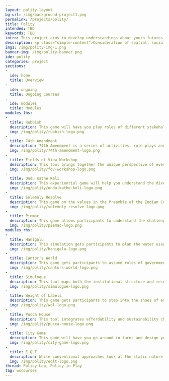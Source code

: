 ```yaml
---
layout: polity-layout
bg-url: /img/background-project1.png
permalink: /projects/polity/
title: Polity
intended: TBD
keywords: TBD
intro: This project aims to develop understandings about youth futures in marginalised urban contexts, to improve policy and practices that promote youth livelihoods and contribute to creating inclusive cities across India, Brazil and other ODA countries. 
description: <p class="simple-content">Consideration of spatial, social and economic activities while planning is critical to make cities equitable, inclusive and accessible to all. With India having the world’s largest youth population and given the many challenges they face linked to urbanisation, economic opportunities, rights and participatory democracy, their involvement in policy development becomes crucial.</p> <p class="simple-content"> This project arises from youth-focus groups in India and Brazil, who advocated for youth-led investigations to create more livelihood options for them, in their urban contexts. It responds to an urgent research need, identified by our Brazilian and Indian partners and youth focus group participants, where youth futures are challenged by economic and social insecurity, precarious livelihoods associated with low pay and few rights, and substantial inequalities and disadvantages. </p> <p class="simple-content"> Within this research, youth livelihoods recognises young people as active citizens, with capabilities and assets, including economic drivers and access to employment opportunities, but extending to also address young people’s access and participation in spatial, community and policy contexts. Through a strategic approach, using creative, interactive and accessible outputs, the project aims to engage with young and adult stakeholders to transform local policies and practices, and provide lessons nationally and cross-nationally to support youth livelihood options that create inclusive cities.</p>
img1: /img/polity-img-1.png
banner-img: /img/polity-banner.png
ide: polity
categories: project
sections: 
-
  ide: home
  title: Overview
-
  ide: ongoing
  title: Ongoing Courses
-
  ide: modules
  title: Modules
modules_lhs:
-
  title: Rubbish
  description: This game will have you play roles of different stakeholders in the solid waste management value chain, and interact with each other, trade, negotiate, in order to experientially understand the bottlenecks in the value chain, and the perspective of all  the different stakeholders.
  img: /img/polity/rubbish-logo.png
-
  title: 74th Amendment
  description: 74th Amendment is a series of activities, role plays and workshops to understand how the local governance systems in India work, as per the 74th Amendment of the Constitution of India, and how we can engage with the local governance bodies as citizens.
  img: /img/polity/74th-amendment-logo.png
-
  title: Fields of View Workshop
  description: This tool brings together the unique perspective of everyone on the team, so we can analyse problems from the perspective of different stakeholders, and do bottom-up planning for a common vision for social problem solving.
  img: /img/polity/fov-workshop-logo.png
- 
  title: Ondu Kathe Keli
  description: This experiential game will help you understand the diverse experiences of people in a community, and how their needs and preferences in terms of housing, employment, public spaces, and so on, are very diverse, too, so you can plan interventions for the community to truly respond to their needs and preferences.
  img: /img/polity/ondu-kathe-keli-logo.png
- 
  title: Solemnly Resolve
  description: This game on the values in the Preamble of the Indian Constitution will have you play different roles in a democracy, like a journalist, citizen, politician, and negotiate a series of legal case studies to help you experientially learn about how you can implement the values in the Preamble of the Indian Constitution in real life political situations and decision making.
  img: /img/polity/solemnly-resolve-logo.png
- 
  title: Piemac
  description: This game allows participants to understand the challenges with respect to planning for disaster response. The game can be used to improve information ﬂow within organisations for greater efﬁciency, the participants can be trained in speciﬁc processes.
  img: /img/polity/piemac-logo.png
modules_rhs:
-
  title: Hanigalu
  description: This simulation gets participants to plan the water usage patterns of the ﬁctional city, Paanipura, based on complex data models
  img: /img/polity/hanigalu-logo.png
- 
  title: Cantor's World
  description: This game gets participants to assume roles of government decision-makers responsible for saving the future of a ﬁctional country in a climate change crisis.
  img: /img/polity/cantors-world-logo.png
- 
  title: Simulogue
  description: This tool maps both the institutional structure and resource management at the city scale, thus allowing participants to understand how integrated scenario-based planning can help in planning for the city.
  img: /img/polity/simulogue-logo.png
- 
  title: Weight of Labels
  description: This game gets participants to step into the shoes of employers and blue collar workers in large cities, to experience and understand intersectional marginalisation based on gender, caste, class, etc.
  img: /img/polity/wol-logo.png
- 
  title: Pucca House
  description: This tool integrates affordability and sustainability challenges faced in the housing sector, to allow understanding the nuances of what it takes to build a house that is both affordable and sustainable. It also looks at the problem from perspectives of different stakeholders like builders, urban planners, vulnerable communities, policymakers, architects, etc. thus allowing for a 360 degree analysis of the problem.
  img: /img/polity/pucca-house-logo.png
- 
  title: City Game
  description: This game will have you go around in turns and design your ideal city. Through the course of the game, you will learn the factors to consider in order to build a city where everyone has equitable access to resources.
  img: /img/polity/city-game-logo.png
- 
  title: E-QLT
  description: While conventional approaches look at the static nature of vulnerability, E-QLT allows for understanding dynamic household vulnerability, and how shocks make a household more vulnerable. It also allows one to explore the role of different types of social protection mechanisms towards stitching a social protection net for the vulnerable communities.
  img: /img/polity/eqlt-logo.png
thread: Policy Lab, Policy in Play
tag: wscourses
---
```

